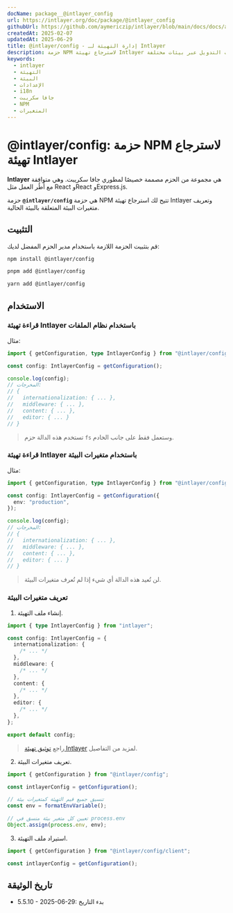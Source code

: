 ```yaml
---
docName: package__@intlayer_config
url: https://intlayer.org/doc/package/@intlayer_config
githubUrl: https://github.com/aymericzip/intlayer/blob/main/docs/docs/ar/packages/@intlayer/config/index.md
createdAt: 2025-02-07
updatedAt: 2025-06-29
title: @intlayer/config - إدارة التهيئة لـ Intlayer
description: حزمة NPM لاسترجاع تهيئة Intlayer وتعريف متغيرات البيئة لإعدادات التدويل عبر بيئات مختلفة.
keywords:
  - intlayer
  - التهيئة
  - البيئة
  - الإعدادات
  - i18n
  - جافا سكريبت
  - NPM
  - المتغيرات
---
```


# @intlayer/config: حزمة NPM لاسترجاع تهيئة Intlayer

**Intlayer** هي مجموعة من الحزم مصممة خصيصًا لمطوري جافا سكريبت. وهي متوافقة مع أُطُر العمل مثل React وReact وExpress.js.

حزمة **`@intlayer/config`** هي حزمة NPM تتيح لك استرجاع تهيئة Intlayer وتعريف متغيرات البيئة المتعلقة بالبيئة الحالية.

## التثبيت

قم بتثبيت الحزمة اللازمة باستخدام مدير الحزم المفضل لديك:

```bash packageManager="npm"
npm install @intlayer/config
```

```bash packageManager="pnpm"
pnpm add @intlayer/config
```

```bash packageManager="yarn"
yarn add @intlayer/config
```

## الاستخدام

### قراءة تهيئة Intlayer باستخدام نظام الملفات

مثال:

```ts
import { getConfiguration, type IntlayerConfig } from "@intlayer/config";

const config: IntlayerConfig = getConfiguration();

console.log(config);
// المخرجات:
// {
//   internationalization: { ... },
//   middleware: { ... },
//   content: { ... },
//   editor: { ... }
// }
```

> تستخدم هذه الدالة حزم `fs` وستعمل فقط على جانب الخادم.

### قراءة تهيئة Intlayer باستخدام متغيرات البيئة

مثال:

```ts
import { getConfiguration, type IntlayerConfig } from "@intlayer/config/client";

const config: IntlayerConfig = getConfiguration({
  env: "production",
});

console.log(config);
// المخرجات:
// {
//   internationalization: { ... },
//   middleware: { ... },
//   content: { ... },
//   editor: { ... }
// }
```

> لن تُعيد هذه الدالة أي شيء إذا لم تُعرف متغيرات البيئة.

### تعريف متغيرات البيئة

1. إنشاء ملف التهيئة.

```ts fileName="intlayer.config.ts"
import { type IntlayerConfig } from "intlayer";

const config: IntlayerConfig = {
  internationalization: {
    /* ... */
  },
  middleware: {
    /* ... */
  },
  content: {
    /* ... */
  },
  editor: {
    /* ... */
  },
};

export default config;
```

> راجع [توثيق تهيئة Intlayer](https://github.com/aymericzip/intlayer/blob/main/docs/docs/ar/configuration.md) لمزيد من التفاصيل.

2. تعريف متغيرات البيئة.

```ts
import { getConfiguration } from "@intlayer/config";

const intlayerConfig = getConfiguration();

// تنسيق جميع قيم التهيئة كمتغيرات بيئة
const env = formatEnvVariable();

// تعيين كل متغير بيئة منسق في process.env
Object.assign(process.env, env);
```

3. استيراد ملف التهيئة.

```ts
import { getConfiguration } from "@intlayer/config/client";

const intlayerConfig = getConfiguration();
```

## تاريخ الوثيقة

- 5.5.10 - 2025-06-29: بدء التاريخ

